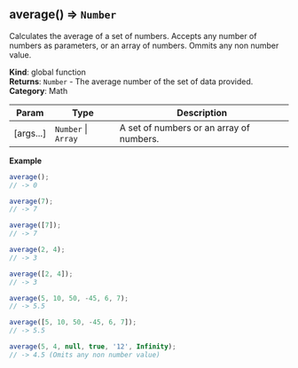 <a name="average"></a>

## average() ⇒ <code>Number</code>
Calculates the average of a set of numbers.
Accepts any number of numbers as parameters, or an array of numbers.
Ommits any non number value.

**Kind**: global function  
**Returns**: <code>Number</code> - The average number of the set of data provided.  
**Category**: Math  

| Param | Type | Description |
| --- | --- | --- |
| [args...] | <code>Number</code> &#124; <code>Array</code> | A set of numbers or an array of numbers. |

**Example**  
```js
average();
// -> 0

average(7);
// -> 7

average([7]);
// -> 7

average(2, 4);
// -> 3

average([2, 4]);
// -> 3

average(5, 10, 50, -45, 6, 7);
// -> 5.5

average([5, 10, 50, -45, 6, 7]);
// -> 5.5

average(5, 4, null, true, '12', Infinity);
// -> 4.5 (Omits any non number value)
```
